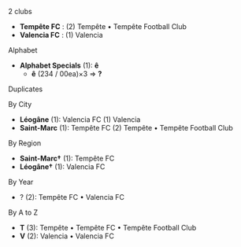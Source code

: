 2 clubs

- **Tempête FC** : (2) Tempête • Tempête Football Club
- **Valencia FC** : (1) Valencia




Alphabet

- **Alphabet Specials** (1):  **ê** 
  - **ê** (234 / 00ea)×3 => **?**




Duplicates





By City

- **Léogâne** (1): Valencia FC  (1) Valencia
- **Saint-Marc** (1): Tempête FC  (2) Tempête • Tempête Football Club




By Region

- **Saint-Marc†** (1):   Tempête FC
- **Léogâne†** (1):   Valencia FC




By Year

- ? (2):   Tempête FC • Valencia FC






By A to Z

- **T** (3): Tempête • Tempête FC • Tempête Football Club
- **V** (2): Valencia • Valencia FC




